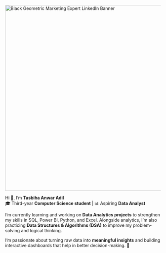 <img width="2000" height="600" alt="Black Geometric Marketing Expert LinkedIn Banner" src="https://github.com/user-attachments/assets/6b7c5310-eab0-4e9d-b0c2-6d90eab0b23b" />


Hi 👋, I’m **Tasbiha Anwar Adil**  
🎓 Third-year **Computer Science student** | 📊 Aspiring **Data Analyst**

I’m currently learning and working on **Data Analytics projects** to strengthen my skills in SQL, Power BI, Python, and Excel. Alongside analytics, I’m also practicing **Data Structures & Algorithms (DSA)** to improve my problem-solving and logical thinking.  

I’m passionate about turning raw data into **meaningful insights** and building interactive dashboards that help in better decision-making. 🚀
